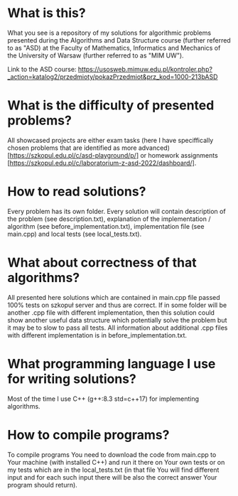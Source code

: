 # What is this?

What you see is a repository of my solutions for algorithmic problems presented during the Algorithms and Data Structure course (further referred to as "ASD) at the Faculty of Mathematics, Informatics and Mechanics of the University of Warsaw (further referred to as "MIM UW"). 

Link to the ASD course: https://usosweb.mimuw.edu.pl/kontroler.php?_action=katalog2/przedmioty/pokazPrzedmiot&prz_kod=1000-213bASD

# What is the difficulty of presented problems?

All showcased projects are either exam tasks (here I have speciffically chosen problems that are identified as more advanced) [https://szkopul.edu.pl/c/asd-playground/p/]
or homework assignments [https://szkopul.edu.pl/c/laboratorium-z-asd-2022/dashboard/].

# How to read solutions? 

Every problem has its own folder. Every solution will contain description of the problem (see description.txt), explanation of the implementation / algorithm
(see before_implementation.txt), implementation file (see main.cpp)  and local tests (see local_tests.txt).

# What about correctness of that algorithms?

All presented here solutions which are contained in main.cpp file passed 100% tests on szkopuł server and thus are correct. If in some folder will be another .cpp file with  different implementation, then this solution could show another useful data structure which potentially solve the problem but it may be to slow to pass all tests. 
All information about additional .cpp files with different implementation is in before_implementation.txt.

# What programming language I use for writing solutions?

Most of the time I use C++ (g++:8.3 std=c++17) for implementing algorithms.

# How to compile programs?

To compile programs You need to download the code from main.cpp to Your machine (with installed C++) and run it there on Your own tests or on my tests which are 
in the local_tests.txt (in that file You will find different input and for each such input there will be also the correct answer Your program should return). 
